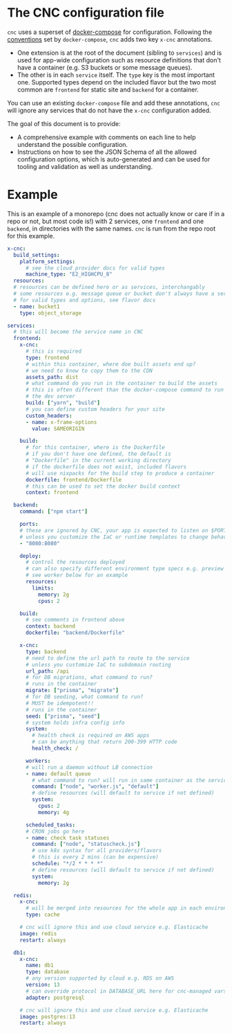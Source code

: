 
# The CNC configuration file

`cnc` uses a superset of [docker-compose](https://docs.docker.com/compose/compose-file/) for configuration. Following the [conventions](https://docs.docker.com/compose/compose-file/11-extension/) set by `docker-compose`, `cnc` adds two key `x-cnc` annotations.

- One extension is at the root of the document (sibling to `services`) and is used for app-wide configuration such as resource definitions that don't have a container (e.g. S3 buckets or some message queues).
- The other is in each `service` itself. The `type` key is the most important one. Supported types depend on the included flavor but the two most common are `frontend` for static site and `backend` for a container.

You can use an existing `docker-compose` file and add these annotations, `cnc` will ignore any services that do not have the `x-cnc` configuration added.

The goal of this document is to provide:

- A comprehensive example with comments on each line to help understand the possible configuration.
- Instructions on how to see the JSON Schema of all the allowed configuration options, which is auto-generated and can be used for tooling and validation as well as understanding.

# Example

This is an example of a monorepo (cnc does not actually know or care if in a repo or not, but most code is!) with 2 services, one `frontend` and one `backend`, in directories with the same names. `cnc` is run from the repo root for this example.

```yaml
x-cnc:
  build_settings:
    platform_settings:
      # see the cloud provider docs for valid types
      machine_type: "E2_HIGHCPU_8"
  resources:
  # resources can be defined here or as services, interchangably
  # some resources e.g. message queue or bucket don't always have a server in dev
  # for valid types and options, see flavor docs
  - name: bucket1
    type: object_storage

services:
  # this will become the service name in CNC
  frontend:
    x-cnc:
      # this is required
      type: frontend
      # within this container, where doe built assets end up?
      # we need to know to copy them to the CDN
      assets_path: dist
      # what command do you run in the container to build the assets
      # this is often different than the docker-compose command to run
      # the dev server
      build: ["yarn", "build"]
      # you can define custom headers for your site
      custom_headers:
      - name: x-frame-options
        value: SAMEORIGIN

    build:
      # for this container, where is the Dockerfile
      # if you don't have one defined, the default is
      # "Dockerfile" in the current working directory
      # if the dockerfile does not exist, included flavors
      # will use nixpacks for the build step to produce a container
      dockerfile: frontend/Dockerfile
      # this can be used to set the docker build context
      context: frontend

  backend:
    command: ["npm start"]

    ports:
    # these are ignored by CNC, your app is expected to listen on $PORT
    # unless you customize the IaC or runtime templates to change behavior
    - "8080:8080"

    deploy:
      # control the resources deployed
      # can also specify different environment type specs e.g. preview or production
      # see worker below for an example
      resources:
        limits:
          memory: 2g
          cpus: 2

    build:
      # see comments in frontend above
      context: backend
      dockerfile: "backend/Dockerfile"

    x-cnc:
      type: backend
      # need to define the url path to route to the service
      # unless you customize IaC to subdomain routing
      url_path: /api
      # for DB migrations, what command to run?
      # runs in the container
      migrate: ["prisma", "migrate"]
      # for DB seeding, what command to run?
      # MUST be idempotent!!
      # runs in the container
      seed: ["prisma", "seed"]
      # system holds infra config info
      system:
        # health check is required on AWS apps
        # can be anything that return 200-399 HTTP code
        health_check: /

      workers:
      # will run a daemon without LB connection
      - name: default queue
        # what command to run? will run in same container as the service
        command: ["node", "worker.js", "default"]
        # define resources (will default to service if not defined)
        system:
          cpus: 2
          memory: 4g

      scheduled_tasks:
      # CRON jobs go here
      - name: check task statuses
        command: ["node", "statuscheck.js"]
        # use k8s syntax for all providers/flavors
        # this is every 2 mins (can be expensive)
        schedule: "*/2 * * * *"
        # define resources (will default to service if not defined)
        system:
          memory: 2g

  redis:
    x-cnc:
      # will be merged into resources for the whole app in each environment
      type: cache

    # cnc will ignore this and use cloud service e.g. Elasticache
    image: redis
    restart: always

  db1:
    x-cnc:
      name: db1
      type: database
      # any version supported by cloud e.g. RDS on AWS
      version: 13
      # can override protocol in DATABASE_URL here for cnc-managed vars
      adapter: postgresql

    # cnc will ignore this and use cloud service e.g. Elasticache
    image: postgres:13
    restart: always

```
